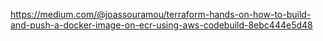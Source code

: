 https://medium.com/@joassouramou/terraform-hands-on-how-to-build-and-push-a-docker-image-on-ecr-using-aws-codebuild-8ebc444e5d48